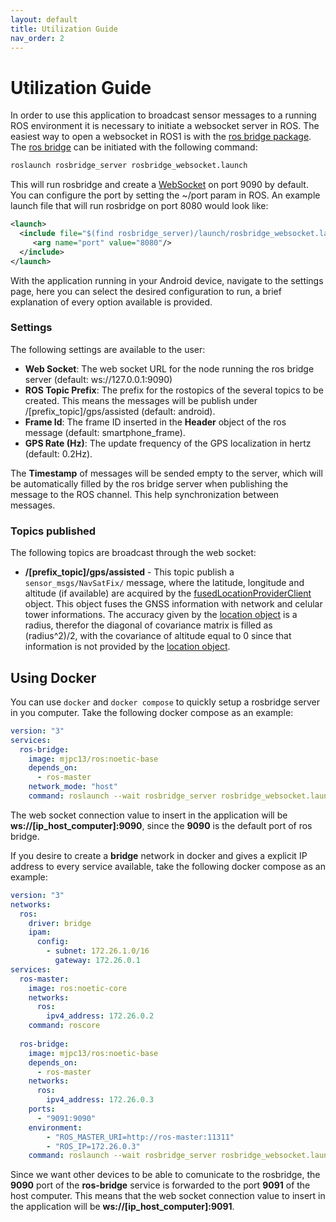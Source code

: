 ```yaml
---
layout: default
title: Utilization Guide
nav_order: 2
---
```


# Utilization Guide

In order to use this application to broadcast sensor messages to a running ROS environment it is necessary to initiate a websocket server in ROS. The easiest way to open a websocket in ROS1 is with the [ros bridge package](https://github.com/RobotWebTools/rosbridge_suite). The  [ros bridge](https://github.com/RobotWebTools/rosbridge_suite) can be initiated with the following command:

```bash
roslaunch rosbridge_server rosbridge_websocket.launch
```
This will run rosbridge and create a [WebSocket](http://www.html5rocks.com/en/tutorials/websockets/basics/) on port 9090 by default. You can configure the port by setting the ~/port param in ROS. An example launch file that will run rosbridge on port 8080 would look like:
```xml
<launch>
  <include file="$(find rosbridge_server)/launch/rosbridge_websocket.launch" > 
     <arg name="port" value="8080"/>
  </include>
</launch>
```

With the application running in your Android device, navigate to the settings page, here you can select the desired configuration to run, a brief explanation of every option available is provided.

### Settings

The following settings are available to the user:
- **Web Socket**: The web socket URL for the node running the ros bridge server (default: ws://127.0.0.1:9090)
- **ROS Topic Prefix**: The prefix for the rostopics of the several topics to be created. This means the messages will be publish under /\[prefix_topic\]/gps/assisted (default: android).
- **Frame Id**: The frame ID inserted in the **Header** object of the ros message (default: smartphone_frame).
- **GPS Rate (Hz)**: The update frequency of the GPS localization in hertz (default: 0.2Hz).

 The **Timestamp** of messages will be sended empty to the server, which will be automatically filled by the ros bridge server when publishing the message to the ROS channel. This help synchronization between messages.

### Topics published

 The following topics are broadcast through the web socket:
 - **/\[prefix_topic\]/gps/assisted** - This topic publish a `sensor_msgs/NavSatFix/` message, where the latitude, longitude and altitude (if available) are acquired by the [fusedLocationProviderClient](https://developers.google.com/android/reference/com/google/android/gms/location/FusedLocationProviderClient) object. This object fuses the GNSS information with network and celular tower informations. The accuracy given by the [location object](https://developer.android.com/reference/android/location/Location) is a radius, therefor the diagonal of covariance matrix is filled as (radius^2)/2, with the covariance of altitude equal to 0 since that information is not provided by the [location object](https://developer.android.com/reference/android/location/Location).


## Using Docker

You can use `docker` and `docker compose` to quickly setup a rosbridge server in you computer. Take the following docker compose as an example:

```yml
version: "3"
services:
  ros-bridge:
    image: mjpc13/ros:noetic-base
    depends_on:
      - ros-master
    network_mode: "host"
    command: roslaunch --wait rosbridge_server rosbridge_websocket.launch
```
The web socket connection value to insert in the application will be **ws://[ip_host_computer]:9090**, since the **9090** is the default port of ros bridge. 

If you desire to create a **bridge** network in docker and gives a explicit IP address to every service available, take the following docker compose as an example:

```yml
version: "3"
networks:
  ros:
    driver: bridge
    ipam:
      config:
        - subnet: 172.26.1.0/16
          gateway: 172.26.0.1
services:
  ros-master:
    image: ros:noetic-core
    networks:
      ros:
        ipv4_address: 172.26.0.2
    command: roscore
    
  ros-bridge:
    image: mjpc13/ros:noetic-base
    depends_on:
      - ros-master
    networks:
      ros:
        ipv4_address: 172.26.0.3
    ports:
      - "9091:9090" 
    environment:
        - "ROS_MASTER_URI=http://ros-master:11311"
        - "ROS_IP=172.26.0.3"
    command: roslaunch --wait rosbridge_server rosbridge_websocket.launch
```
Since we want other devices to be able to comunicate to the rosbridge, the **9090** port of the **ros-bridge** service is forwarded to the port **9091** of the host computer. This means that the web socket connection value to insert in the application will be **ws://[ip_host_computer]:9091**.